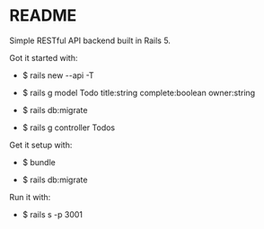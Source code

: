 # README

Simple RESTful API backend built in Rails 5.  

Got it started with:

* $ rails new <appname> --api -T

* $ rails g model Todo title:string complete:boolean owner:string

* $ rails db:migrate

* $ rails g controller Todos

Get it setup with:

* $ bundle

* $ rails db:migrate

Run it with:

* $ rails s -p 3001
